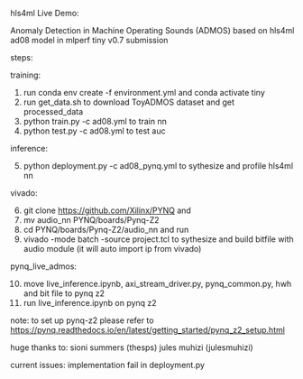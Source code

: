 hls4ml Live Demo:

Anomaly Detection in Machine Operating Sounds (ADMOS) based on hls4ml ad08 model in mlperf tiny v0.7 submission


steps:

training:

1. run conda env create -f environment.yml and conda activate tiny
2. run get_data.sh to download ToyADMOS dataset and get processed_data
3. python train.py -c ad08.yml to train nn
4. python test.py -c ad08.yml to test auc

inference:

5. python deployment.py -c ad08_pynq.yml to sythesize and profile hls4ml nn

vivado:

6. git clone https://github.com/Xilinx/PYNQ and 
7. mv audio_nn PYNQ/boards/Pynq-Z2
8. cd PYNQ/boards/Pynq-Z2/audio_nn and run 
9. vivado -mode batch -source project.tcl to sythesize and build bitfile with audio module (it will auto import ip from vivado)

pynq_live_admos:

10. move live_inference.ipynb, axi_stream_driver.py, pynq_common.py, hwh and bit file to pynq z2
11. run live_inference.ipynb on pynq z2

note: to set up pynq-z2 please refer to https://pynq.readthedocs.io/en/latest/getting_started/pynq_z2_setup.html

huge thanks to:
sioni summers (thesps)
jules muhizi (julesmuhizi)

current issues:
implementation fail in deployment.py
